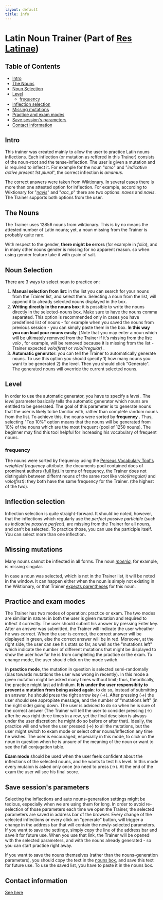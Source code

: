 ```yaml
---
layout: default
title: info
---
```

# Latin Noun Trainer (Part of [Res Latinae](https://danelh.github.io/))

## Table of Contents

- [Intro](#intro)
- [The Nouns](#the-nouns)
- [Noun Selection](#noun-selection)
- [Level](#level)
  * [frequency](#frequency)
- [Inflection selection](#inflection-selection)
- [Missing mutations](#missing-mutations)
- [Practice and exam modes](#practice-and-exam-modes)
- [Save session's parameters](#save-sessions-parameters)
- [Contact information](#contact-information)

## Intro 
This trainer was created mainly to allow the user to practice Latin nouns inflections. Each inflection (or mutation as reffered in this Trainer) consists of the noun-root and the tense-inflection. The user is given a mutation and is required to inflect it. For example for the noun "_amo_" and "_indicative active present 1st plural_", the correct inflection is _amamus_.

The correct answers were taken from Wiktionary. In several cases there is more than one attested option for inflection. For example, according to Wiktionary for "[_navis_](https://en.wiktionary.org/wiki/navis#Latin)" and "_acc_p_" there are two options: _naves_ and _navis_. The Trainer supports both options from the user. 

## The Nouns

The Trainer uses 12856 nouns from wiktionary. This is by no means the attested number of Latin nouns; yet, a noun missing from the Trainer is probably quite rare.

With respect to the gender, **there might be errors** (for example in _folia_), and in many other nouns gender is missing for no apparent reason. so when using gender feature take it with grain of salt.

## Noun Selection
There are 3 ways to select noun to practice on:

 1. **Manual selection from list**:  in the list you can search for your nouns from the Trainer list, and select them.  Selecting a noun from the list, will append it to already selected nouns displayed in the box. 
 2. **Writing directly in the nouns box**:  it is possible to write the nouns directly in the selected-nouns box. Make sure to have the nouns comma separated.  This option is recommended only in cases you have predefined list of nouns - for example when you saved the nouns from previous session - you can simply paste them in the box. **In this way you can load your nouns easily**. [Note that you may enter a noun which will be ultimately removed from the Trainer if it's missing from the list:  _volo_ , for example, will be removed because it is missing from the list - Trainer expected _volo(first)_ or _volo(irregular)_ .
3. **Automatic generator**: you can tell the Trainer to automatically generate nouns. To use this option you should specify 1) how many nouns you want to be generated 2) the level. Then you should click "Generate". The generated nouns will override  the current selected nouns.

## Level

In order to use the automatic generator, you have to specify a  _level_ . The _level_ parameter basically tells the automatic generator which nouns are entitled to be generated.  The goal of this parameter is to generate nouns that the user is likely to be familiar with, rather than complete random nouns from the list. To achieve this, the nouns were sorted by **frequency** . Thus, selecting "Top 10%" option means that the nouns will be generated from 10% of the nouns which are the most frequent (pool of 1250 nouns). The beginner may find this tool helpful for increasing his vocabulary of frequent nouns.   

### frequency

The nouns were sorted by frequency using the [Perseus Vocabulary Tool's](http://www.perseus.tufts.edu/hopper/vocablist?lang=la) _weighted frequency_ attribute. the documents pool contained docs of prominent authors ([full list](docs_names.txt)).In terms of frequency, the Trainer does not distinguish between differnt nouns of the same root like _volo(irregular)_ and _volo(first)_: they both have the same frequency for the Trainer. (the highest of the two).

## Inflection selection

Inflection selection is quite straight-forward. It should be noted, however, that the inflections which regularly  use the _perfect passive participle_ (such as _indicative passive perfect_), are missing from the Trainer for all nouns, and can't be selected. To practice those, you can use the participle itself. 
You can select more than one inflection.

## Missing mutations

Many nouns cannot be inflected in all forms. The noun [_moenia_](https://en.wiktionary.org/wiki/moenia#Latin), for example, is missing singular.

In case a noun was selected, which is not in the Trainer list, it will be noted in the window. It can happen either when the noun is simply not existing in the Wiktionary, or that Trainer [expects parentheses](#the-nouns) for this noun.

## Practice and exam modes

The Trainer has two modes of operation: practice or exam. The two modes are similiar in nature: in both the user is given mutation and required to inflect it correctly. The user should submit his answer by pressing Enter key. After an answer was submitted, the Trainer will indicate the user wheather he was correct. When the user is correct, the correct answer will be displayed in green, else the correct answer will be in red. Moreover, at the right side, the user can see his stats so far, as well as the "mutations left" which indicate the number of different mutations that might be displayed to show the user how far he is from completing the practice or the exam. To change mode, the user should click on the mode switch.

In **practice mode**, the mutation in question is selected semi-randomally (bias towards mutations the user was wrong in recently). In this mode a given mutation might be asked many times without limit; thus, theoritically, the practice might last ad infinitum. **It is under the user responsibity to prevent a mutation from being asked again**: to do so, instead of submitting an answer, he should press the right arrow key (→). After pressing (→) the user should see appropiate message, and the number of "mutations left" (in the right side) going down. The user is adviced to do so when he is sure of the correct answer (The Trainer will tell the user to consider pressing (→) after he was right three times in a row, yet the final descision is always under the user discretion: he might do so before or after that). Ideally, the practice will end when the user pressed (→) to all the mutations, but the user might switch to exam mode or select other nouns/inflection any time he wishes. The user is encouraged, especially in this mode, to click on the noun in question when he is unsure of the meaning of the noun or want to see the full conjugation table.

**Exam mode** should be used when the user feels confident about the inflections of the selected nouns, and he wants to test his level. In this mode every mutaion is asked only once (no need to press (→). At the end of the exam the user wil see his final score.


## Save session's parameters

Selecting the inflections and auto nouns-generation settings might be tedious, especially when we are using them for long.  In order to avoid re-selection of those parameters each time we open the Trainer,  the selected parameters are saved in address bar of the browser. Every change of the selected inflections or every click on "generate" button, will trigger a change in the address bar that will contain the newly-selected parameters. If you want to save the settings, simply copy the line of the address bar and save it for future use. When you use that link, the Trainer will be opened with the selected parameters, and with the nouns already generated - so you can start practice right away.

If you want to save the nouns themselves (rather than the nouns-generation parameters), you should copy the text in the [nouns box](#noun-selection), and save this text for future use. To use the saved list, you have to paste it in the nouns box.

## Contact information 

[See here](https://danelh.github.io/about)
